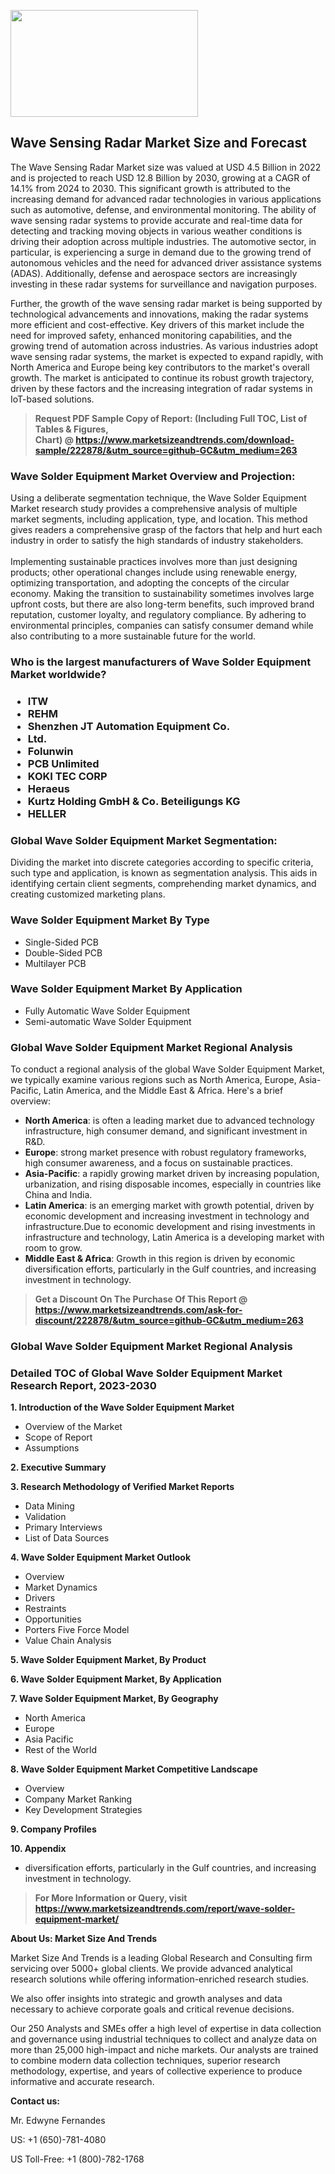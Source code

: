 <p><img class="alignnone size-medium wp-image-20088" src="https://ffe5etoiles.com/wp-content/uploads/2024/12/MST1-300x171.png" alt="" width="300" height="171" /></p><h2>Wave Sensing Radar Market Size and Forecast</h2><p>The Wave Sensing Radar Market size was valued at USD 4.5 Billion in 2022 and is projected to reach USD 12.8 Billion by 2030, growing at a CAGR of 14.1% from 2024 to 2030. This significant growth is attributed to the increasing demand for advanced radar technologies in various applications such as automotive, defense, and environmental monitoring. The ability of wave sensing radar systems to provide accurate and real-time data for detecting and tracking moving objects in various weather conditions is driving their adoption across multiple industries. The automotive sector, in particular, is experiencing a surge in demand due to the growing trend of autonomous vehicles and the need for advanced driver assistance systems (ADAS). Additionally, defense and aerospace sectors are increasingly investing in these radar systems for surveillance and navigation purposes.</p><p>Further, the growth of the wave sensing radar market is being supported by technological advancements and innovations, making the radar systems more efficient and cost-effective. Key drivers of this market include the need for improved safety, enhanced monitoring capabilities, and the growing trend of automation across industries. As various industries adopt wave sensing radar systems, the market is expected to expand rapidly, with North America and Europe being key contributors to the market's overall growth. The market is anticipated to continue its robust growth trajectory, driven by these factors and the increasing integration of radar systems in IoT-based solutions.</p></p><blockquote id="" class=""><strong>Request PDF Sample Copy of Report: (Including Full TOC, List of Tables &amp; Figures, Chart)&nbsp;@&nbsp;<strong><a href="https://www.marketsizeandtrends.com/download-sample/222878/&utm_source=github-GC&utm_medium=263" target="_blank">https://www.marketsizeandtrends.com/download-sample/222878/&utm_source=github-GC&utm_medium=263</a></strong></strong></blockquote><h3 id="" class="">Wave Solder Equipment Market&nbsp;Overview and Projection:</h3><p id="" class="">Using a deliberate segmentation technique, the Wave Solder Equipment Market research study provides a comprehensive analysis of multiple market segments, including application, type, and location. This method gives readers a comprehensive grasp of the factors that help and hurt each industry in order to satisfy the high standards of industry stakeholders. <br /> <br />Implementing sustainable practices involves more than just designing products; other operational changes include using renewable energy, optimizing transportation, and adopting the concepts of the circular economy. Making the transition to sustainability sometimes involves large upfront costs, but there are also long-term benefits, such improved brand reputation, customer loyalty, and regulatory compliance. By adhering to environmental principles, companies can satisfy consumer demand while also contributing to a more sustainable future for the world.</p><h3 id="" class="">Who is the largest manufacturers of&nbsp;Wave Solder Equipment Market worldwide?</h3><h3 class=""><p><ul><li>ITW </li><li> REHM </li><li> Shenzhen JT Automation Equipment Co. </li><li> Ltd. </li><li> Folunwin </li><li> PCB Unlimited </li><li> KOKI TEC CORP </li><li> Heraeus </li><li> Kurtz Holding GmbH & Co. Beteiligungs KG </li><li> HELLER</li></ul></p></h3><h3 id="" class="">Global&nbsp;Wave Solder Equipment Market Segmentation:</h3><p id="" class="">Dividing the market into discrete categories according to specific criteria, such type and application, is known as segmentation analysis. This aids in identifying certain client segments, comprehending market dynamics, and creating customized marketing plans.</p><h3 id="" class="">Wave Solder Equipment Market&nbsp;By Type</h3><p><p><ul><li>Single-Sided PCB</li><li> Double-Sided PCB</li><li> Multilayer PCB</p></li></ul></p></p><h3 id="" class="">Wave Solder Equipment Market&nbsp;By Application</h3><p class=""><p><ul><li>Fully Automatic Wave Solder Equipment</li><li> Semi-automatic Wave Solder Equipment</li></ul></p></p><h3 id="" class="">Global Wave Solder Equipment Market Regional Analysis</h3><p id="" class="">To conduct a regional analysis of the global Wave Solder Equipment Market, we typically examine various regions such as North America, Europe, Asia-Pacific, Latin America, and the Middle East &amp; Africa. Here's a brief overview:</p><ul><li><strong>North America</strong>: is often a leading market due to advanced technology infrastructure, high consumer demand, and significant investment in R&amp;D.</li><li><strong>Europe</strong>: strong market presence with robust regulatory frameworks, high consumer awareness, and a focus on sustainable practices.</li><li><strong>Asia-Pacific</strong>: a rapidly growing market driven by increasing population, urbanization, and rising disposable incomes, especially in countries like China and India.</li><li><strong>Latin America</strong>: is an emerging market with growth potential, driven by economic development and increasing investment in technology and infrastructure.Due to economic development and rising investments in infrastructure and technology, Latin America is a developing market with room to grow.</li><li><strong>Middle East &amp; Africa</strong>: Growth in this region is driven by economic diversification efforts, particularly in the Gulf countries, and increasing investment in technology.</li></ul><blockquote id="" class=""><strong>Get a Discount On The Purchase Of This Report @ <strong><a href="https://www.marketsizeandtrends.com/ask-for-discount/222878/&utm_source=github-GC&utm_medium=263" target="_blank">https://www.marketsizeandtrends.com/ask-for-discount/222878/&utm_source=github-GC&utm_medium=263</a></strong></strong></blockquote><h3 id="" class="">Global Wave Solder Equipment Market Regional Analysis</h3><h3 id="" class="">Detailed TOC of Global Wave Solder Equipment Market Research Report, 2023-2030</h3><p id="" class=""><strong>1. Introduction of the Wave Solder Equipment Market</strong></p><ul><li>Overview of the Market</li><li>Scope of Report</li><li>Assumptions</li></ul><p id="" class=""><strong>2. Executive Summary</strong></p><p id="" class=""><strong>3. Research Methodology of Verified Market Reports</strong></p><ul><li>Data Mining</li><li>Validation</li><li>Primary Interviews</li><li>List of Data Sources</li></ul><p id="" class=""><strong>4. Wave Solder Equipment Market Outlook</strong></p><ul><li>Overview</li><li>Market Dynamics</li><li>Drivers</li><li>Restraints</li><li>Opportunities</li><li>Porters Five Force Model</li><li>Value Chain Analysis</li></ul><p id="" class=""><strong>5. Wave Solder Equipment Market, By Product</strong></p><p id="" class=""><strong>6. Wave Solder Equipment Market, By Application</strong></p><p id="" class=""><strong>7. Wave Solder Equipment Market, By Geography</strong></p><ul><li>North America</li><li>Europe</li><li>Asia Pacific</li><li>Rest of the World</li></ul><p id="" class=""><strong>8. Wave Solder Equipment Market Competitive Landscape</strong></p><ul><li>Overview</li><li>Company Market Ranking</li><li>Key Development Strategies</li></ul><p id="" class=""><strong>9. Company Profiles</strong></p><p id="" class=""><strong>10. Appendix</strong></p><ul><li>diversification efforts, particularly in the Gulf countries, and increasing investment in technology.</li></ul><blockquote id="" class=""><strong>For More Information or Query, visit <strong><strong><a href="https://www.marketsizeandtrends.com/report/wave-solder-equipment-market/" target="_blank">https://www.marketsizeandtrends.com/report/wave-solder-equipment-market/</a></strong></strong></strong></blockquote><p id="" class=""><strong>About Us: Market Size And Trends</strong></p><p id="" class="">Market Size And Trends is a leading Global Research and Consulting firm servicing over 5000+ global clients. We provide advanced analytical research solutions while offering information-enriched research studies.</p><p id="" class="">We also offer insights into strategic and growth analyses and data necessary to achieve corporate goals and critical revenue decisions.</p><p id="" class="">Our 250 Analysts and SMEs offer a high level of expertise in data collection and governance using industrial techniques to collect and analyze data on more than 25,000 high-impact and niche markets. Our analysts are trained to combine modern data collection techniques, superior research methodology, expertise, and years of collective experience to produce informative and accurate research.</p><p id="" class=""><strong>Contact us:</strong></p><p id="" class="">Mr. Edwyne Fernandes</p><p id="" class="">US: +1 (650)-781-4080</p><p id="" class="">US Toll-Free: +1 (800)-782-1768</p>
